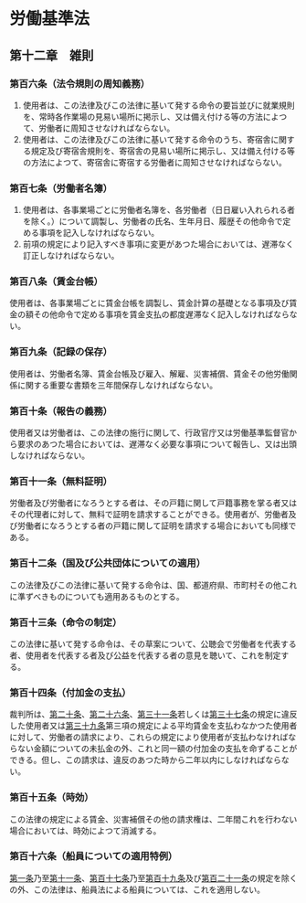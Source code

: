 # 労働基準法

## 第十二章　雑則

### 第百六条（法令規則の周知義務）

1. 使用者は、この法律及びこの法律に基いて発する命令の要旨並びに就業規則を、常時各作業場の見易い場所に掲示し、又は備え付ける等の方法によつて、労働者に周知させなければならない。
2. 使用者は、この法律及びこの法律に基いて発する命令のうち、寄宿舎に関する規定及び寄宿舎規則を、寄宿舎の見易い場所に掲示し、又は備え付ける等の方法によつて、寄宿舎に寄宿する労働者に周知させなければならない。

### 第百七条（労働者名簿）

1. 使用者は、各事業場ごとに労働者名簿を、各労働者（日日雇い入れられる者を除く。）について調製し、労働者の氏名、生年月日、履歴その他命令で定める事項を記入しなければならない。
2. 前項の規定により記入すべき事項に変更があつた場合においては、遅滞なく訂正しなければならない。

### 第百八条（賃金台帳）

使用者は、各事業場ごとに賃金台帳を調製し、賃金計算の基礎となる事項及び賃金の額その他命令で定める事項を賃金支払の都度遅滞なく記入しなければならない。

### 第百九条（記録の保存）

使用者は、労働者名簿、賃金台帳及び雇入、解雇、災害補償、賃金その他労働関係に関する重要な書類を三年間保存しなければならない。

### 第百十条（報告の義務）

使用者又は労働者は、この法律の施行に関して、行政官庁又は労働基準監督官から要求のあつた場合においては、遅滞なく必要な事項について報告し、又は出頭しなければならない。

### 第百十一条（無料証明）

労働者及び労働者になろうとする者は、その戸籍に関して戸籍事務を掌る者又はその代理者に対して、無料で証明を請求することができる。使用者が、労働者及び労働者になろうとする者の戸籍に関して証明を請求する場合においても同様である。

### 第百十二条（国及び公共団体についての適用）

この法律及びこの法律に基いて発する命令は、国、都道府県、市町村その他これに準ずべきものについても適用あるものとする。

### 第百十三条（命令の制定）

この法律に基いて発する命令は、その草案について、公聴会で労働者を代表する者、使用者を代表する者及び公益を代表する者の意見を聴いて、これを制定する。

### 第百十四条（付加金の支払）

裁判所は、[第二十条](/chapter2.md#第二十条解雇の予告)、[第二十六条](/chapter3.md#第二十六条休業手当)、[第三十一条](/chapter3.md#第三十一条)若しくは[第三十七条](/chapter4.md#第三十七条時間外休日及び深夜の割増賃金)の規定に違反した使用者又は[第三十九条](/chapter4.md#第三十九条年次有給休暇)第三項の規定による平均賃金を支払わなかつた使用者に対して、労働者の請求により、これらの規定により使用者が支払わなければならない金額についての未払金の外、これと同一額の付加金の支払を命ずることができる。但し、この請求は、違反のあつた時から二年以内にしなければならない。

### 第百十五条（時効）

この法律の規定による賃金、災害補償その他の請求権は、二年間これを行わない場合においては、時効によつて消滅する。

### 第百十六条（船員についての適用特例）

[第一条](/chapter1.md#第一条労働条件の原則)乃至[第十一条](/chapter1.md#第十一条)、[第百十七条](/chapter13.md#第百十七条)乃至[第百十九条](/chapter13.md#第百十九条)及び[第百二十一条](/chapter13.md#第百二十一条)の規定を除くの外、この法律は、船員法による船員については、これを適用しない。
